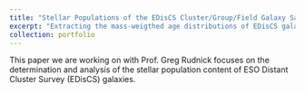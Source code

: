 ```yaml
---
title: "Stellar Populations of the EDisCS Cluster/Group/Field Galaxy Sample"
excerpt: "Extracting the mass-weigthed age distributions of EDisCS galaxies via full spectrum fitting<br/><img src='portfolio1_example_fit.png'>"
collection: portfolio
---
```


This paper we are working on with Prof. Greg Rudnick focuses on the determination and analysis of the stellar population content of ESO Distant Cluster Survey (EDisCS) galaxies. 

